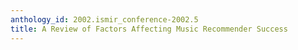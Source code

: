 ```yaml
---
anthology_id: 2002.ismir_conference-2002.5
title: A Review of Factors Affecting Music Recommender Success
---
```

